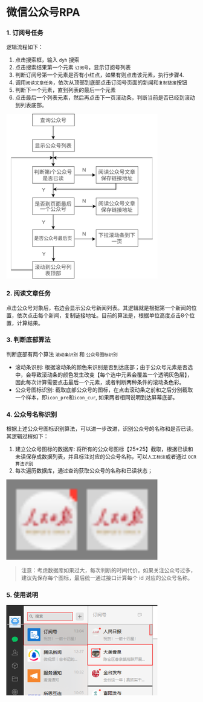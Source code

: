 # 微信公众号RPA

### 1. 订阅号任务
逻辑流程如下：

1. 点击搜索框，输入 `dyh` 搜索
2. 点击搜索结果第一个元素 `订阅号`，显示订阅号列表
3. 判断订阅号第一个元素是否有小红点，如果有则点击该元素，执行步骤4.
4. 调用`阅读文章任务`，依次从顶部到底部点击订阅号页面的新闻和`复制链接`按钮
5. 判断下一个元素，直到列表的最后一个元素
6. 点击最后一个列表元素，然后再点击下一页滚动条，判断当前是否已经到滚动到列表底部。


<img src="img/design.svg" style="width: 400px"/>


### 2. 阅读文章任务
点击公众号对象后，右边会显示公众号新闻列表。其逻辑就是根据第一个新闻的位置，依次点击每个新闻，复制链接地址。目前的算法是，根据单位高度点击8个位置，计算结果。




### 3. 判断底部算法
判断底部有两个算法 `滚动条识别` 和 `公众号图标识别`

- 滚动条识别: 根据滚动条的颜色来识别是否到达底部；由于公众号元素是否选中，会导致滚动条的颜色发生改变【每个选中元素会覆盖一个透明灰色层】，因此每次计算需要点击最后一个元素，或者判断两种条件的滚动条色彩。
- 公众号图标识别: 截取底部公众号的图标，在点击滚动条之前和之后分别截取一个样本，即`icon_pre`和`icon_cur`, 如果两者相同说明到达屏幕底部。


### 4. 公众号名称识别
根据上述公众号图标识别算法，可以进一步改进，识别公众号的名称和是否已读。其逻辑过程如下：

1. 建立公众号图标的数据库: 将所有的公众号图标【25*25】截取，根据已读和未读保存成数据列表，并且标注对应的公众号名称，可以`人工标注`或者通过 `OCR 算法识别`
2. 每次遍历数据库，通过查询获取公众号的名称和已读状态；

<img src="img/icon.png" style="width: 400px"/>

> 注意：考虑数据库如果过大，每次判断的时间代价。如果关注公众号过多，建议先保存每个图标，最后统一通过接口计算每个 id 对应的公众号名称。




### 5. 使用说明


<img src="img/list.png" style="width: 400px"/>


